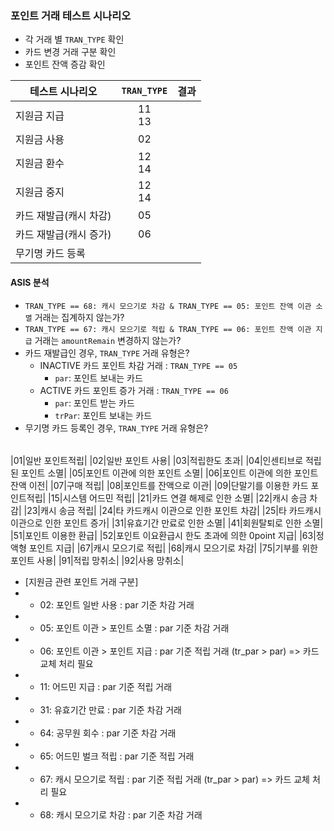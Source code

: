 ### 포인트 거래 테스트 시나리오

- 각 거래 별 `TRAN_TYPE` 확인
- 카드 변경 거래 구분 확인
- 포인트 잔액 증감 확인

| 테스트 시나리오      | `TRAN_TYPE` | 결과  |
| ------------- | :---------: | --- |
| 지원금 지급        |  11<br>13   |     |
| 지원금 사용        |     02      |     |
| 지원금 환수        |  12<br>14   |     |
| 지원금 중지        |  12<br>14   |     |
| 카드 재발급(캐시 차감) |     05      |     |
| 카드 재발급(캐시 증가) |     06      |     |
| 무기명 카드 등록     |             |     |

#### ASIS 분석

- `TRAN_TYPE == 68: 캐시 모으기로 차감 & TRAN_TYPE == 05: 포인트 잔액 이관 소멸` 거래는 집계하지 않는가?
- `TRAN_TYPE == 67: 캐시 모으기로 적립 & TRAN_TYPE == 06: 포인트 잔액 이관 지급` 거래는 `amountRemain` 변경하지 않는가?
- 카드 재발급인 경우, `TRAN_TYPE` 거래 유형은?
	- INACTIVE 카드 포인트 차감 거래 : `TRAN_TYPE == 05`
		- `par`: 포인트 보내는 카드
	- ACTIVE 카드 포인트 증가 거래 : `TRAN_TYPE == 06`
		- `par`: 포인트 받는 카드
		- `trPar`: 포인트 보내는 카드
- 무기명 카드 등록인 경우, `TRAN_TYPE` 거래 유형은?


|   |   |
|---|---|
 
|01|일반 포인트적립|
|02|일반 포인트 사용|
|03|적립한도 초과|
|04|인센티브로 적립된 포인트 소멸|
|05|포인트 이관에 의한 포인트 소멸|
|06|포인트 이관에 의한 포인트 잔액 이전|
|07|구매 적립|
|08|포인트를 잔액으로 이관|
|09|단말기를 이용한 카드 포인트적립|
|15|시스템 어드민 적립|
|21|카드 연결 해제로 인한 소멸|
|22|캐시 송금 차감|
|23|캐시 송금 적립|
|24|타 카드캐시 이관으로 인한 포인트 차감|
|25|타 카드캐시 이관으로 인한 포인트 증가|
|31|유효기간 만료로 인한 소멸|
|41|회원탈퇴로 인한 소멸|
|51|포인트 이용한 환급|
|52|포인트 이요환급시 한도 초과에 의한 0point 지급|
|63|정액형 포인트 지급|
|67|캐시 모으기로 적립|
|68|캐시 모으기로 차감|
|75|기부를 위한 포인트 사용|
|91|적립 망취소|
|92|사용 망취소|


* [지원금 관련 포인트 거래 구분]  
* - 02: 포인트 일반 사용 : par 기준 차감 거래
* - 05: 포인트 이관 > 포인트 소멸 : par 기준 차감 거래
* - 06: 포인트 이관 > 포인트 지급 : par 기준 적립 거래 (tr_par > par) => 카드 교체 처리 필요
* - 11: 어드민 지급 : par 기준 적립 거래
* - 31: 유효기간 만료 : par 기준 차감 거래
* - 64: 공무원 회수 : par 기준 차감 거래
* - 65: 어드민 벌크 적립 : par 기준 적립 거래
* - 67: 캐시 모으기로 적립 : par 기준 적립 거래 (tr_par > par) => 카드 교체 처리 필요
* - 68: 캐시 모으기로 차감 : par 기준 차감 거래
